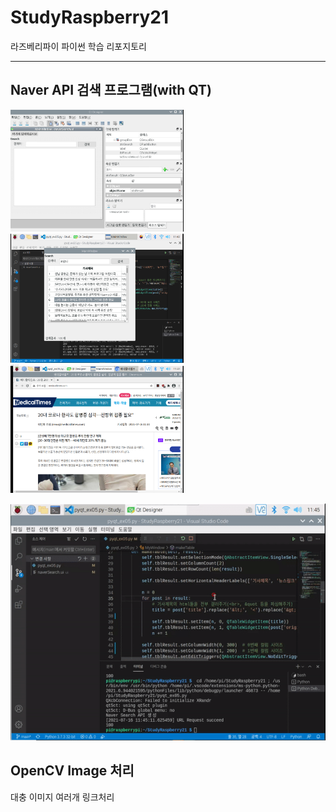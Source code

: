 # StudyRaspberry21
라즈베리파이 파이썬 학습 리포지토리

-------------------------

<!-- 
![QT화면](https://github.com/SeoDongWoo1216/StudyRaspberry21/blob/main/image/Qt%ED%99%94%EB%A9%B4.PNG)
![검색화면](https://github.com/SeoDongWoo1216/StudyRaspberry21/blob/main/image/%EA%B2%80%EC%83%89%EA%B2%B0%EA%B3%BC.PNG)
![Url연결화면](https://github.com/SeoDongWoo1216/StudyRaspberry21/blob/main/image/url%EC%97%B0%EA%B2%B0.PNG)
![실행화면](https://github.com/SeoDongWoo1216/StudyRaspberry21/blob/main/image/NaverSearchAPI%20%EC%8B%A4%ED%96%89%ED%99%94%EB%A9%B4.gif)

-->
## Naver API 검색 프로그램(with QT)
<a>
<img src="https://github.com/SeoDongWoo1216/StudyRaspberry21/blob/main/result_image/%EB%84%A4%EC%9D%B4%EB%B2%84%EA%B2%80%EC%83%89API/Qt%ED%99%94%EB%A9%B4.PNG" width="55%" height="55%">
<img src="https://github.com/SeoDongWoo1216/StudyRaspberry21/blob/main/result_image/%EB%84%A4%EC%9D%B4%EB%B2%84%EA%B2%80%EC%83%89API/%EA%B2%80%EC%83%89%EA%B2%B0%EA%B3%BC.PNG" width="55%" height="55%">
<img src="https://github.com/SeoDongWoo1216/StudyRaspberry21/blob/main/result_image/%EB%84%A4%EC%9D%B4%EB%B2%84%EA%B2%80%EC%83%89API/url%EC%97%B0%EA%B2%B0.PNG" width="55%" height="55%">
  
![실행화면](https://github.com/SeoDongWoo1216/StudyRaspberry21/blob/main/result_image/%EB%84%A4%EC%9D%B4%EB%B2%84%EA%B2%80%EC%83%89API/NaverSearchAPI%20%EC%8B%A4%ED%96%89%ED%99%94%EB%A9%B4.gif)

</a>

## OpenCV Image 처리
대충 이미지 여러개 링크처리

